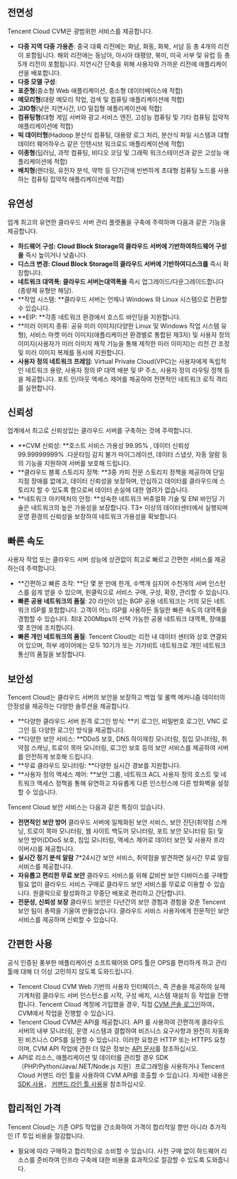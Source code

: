 ## 전면성
Tencent Cloud CVM은 광범위한 서비스를 제공합니다.
- **다중 지역 다중 가용존**: 중국 대륙 리전에는 화남, 화동, 화북, 서남 등 총 4개의 리전이 포함됩니다. 해외 리전에는 동남아, 아시아 태평양, 북미, 미국 서부 및 유럽 등 총 5개 리전이 포함됩니다. 지연시간 단축을 위해 사용자와 가까운 리전에 애플리케이션을 배포합니다.
- **다중 모델 구성**:
 - **표준형**(중소형 Web 애플리케이션, 중소형 데이터베이스에 적합)
 - **메모리형**(대량 메모리 작업, 검색 및 컴퓨팅 애플리케이션에 적합)
 - **고IO형**(낮은 지연시간, I/O 밀집형 애플리케이션에 적합)
 - **컴퓨팅형**(대형 게임 서버와 광고 서비스 엔진, 고성능 컴퓨팅 및 기타 컴퓨팅 집약적 애플리케이션에 적합)
 - **빅 데이터형**(Hadoop 분산식 컴퓨팅, 대용량 로그 처리, 분산식 파일 시스템과 대형 데이터 웨어하우스 같은 인텐시브 워크로드 애플리케이션에 적합)
 - **이종형**(딥러닝, 과학 컴퓨팅, 비디오 코딩 및 그래픽 워크스테이션과 같은 고성능 애플리케이션에 적합)
 - **배치형**(렌더링, 유전자 분석, 약학 등 단기간에 빈번하게 초대형 컴퓨팅 노드를 사용하는 컴퓨팅 집약적 애플리케이션에 적합)

## 유연성
업계 최고의 유연한 클라우드 서버 관리 플랫폼을 구축에 주력하며 다음과 같은 기능을 제공합니다.
- **하드웨어 구성: **Cloud Block Storage의 클라우드 서버에 기반하여**하드웨어 구성을** 즉시 높이거나 낮춥니다.
- **디스크 변경: **Cloud Block Storage의 클라우드 서버에 기반하여**디스크를** 즉시 확장합니다.
- **네트워크 대역폭: **클라우드 서버는**대역폭을** 즉시 업그레이드/다운그레이드합니다(종량제 유형만 해당).
- **작업 시스템: **클라우드 서버는 언제나 Windows 와 Linux 시스템으로 전환할 수 있습니다.
- **EIP: **각종 네트워크 환경에서 호스트 바인딩을 지원합니다.
- **미러 이미지 종류: 공유 미러 이미지(다양한 Linux 및 Windows 작업 시스템 유형), 서비스 마켓 미러 이미지(애플리케이션 환경별로 통합된 제3자) 및 사용자 정의 이미지(사용자가 미러 이미지 제작 기능을 통해 제작한 미러 이미지)는 리전 간 조정 및 미러 이미지 복제를 동시에 지원합니다. 
- **사용자 정의 네트워크 프레임**: Virtual Private Cloud(VPC)는 사용자에게 독립적인 네트워크 용량, 사용자 정의 IP 대역 배분 및 IP 주소, 사용자 정의 라우팅 정책 등을 제공합니다. 포트 인/아웃 액세스 제어를 제공하여 전면적인 네트워크 로직 격리를 실현합니다.

## 신뢰성

업계에서 최고로 신뢰성있는 클라우드 서버를 구축하는 것에 주력합니다.
- **CVM 신뢰성: **호스트 서비스 가용성 99.95% , 데이터 신뢰성 99.99999999% .다운타임 감지 불가 마이그레이션, 데이터 스냅샷, 자동 알람 등의 기능을 지원하여 서버를 보호해 드립니다.
- **클라우드 블록 스토리지 정책: **3중 카피 전문 스토리지 정책을 제공하여 단일 지점 장애를 없애고, 데이터 신뢰성을 보장하며, 안심하고 데이터를 클라우드에 스토리지 할 수 있도록 함으로써 데이터 손실에 대한 염려가 없습니다.
- **네트워크 아키텍처의 안정: **성숙한 네트워크 버츄얼화 기술 및 ENI 바인딩 기술은 네트워크의 높은 가용성을 보장합니다. T3+ 이상의 데이터센터에서 실행되며 운영 환경의 신뢰성을 보장하여 네트워크 가용성을 확보합니다.

## 빠른 속도

사용자 작업 또는 클라우드 서버 성능에 상관없이 최고로 빠르고 간편한 서비스를 제공하는데 주력합니다.
- **간편하고 빠른 조작: **단 몇 분 만에 한개, 수백개 심지어 수천개의 서버 인스턴스를 쉽게 얻을 수 있으며, 원클릭으로 서비스 구매, 구성, 확장, 관리할 수 있습니다.
- **빠른 공용 네트워크의 품질**: 20 라인이 넘는 BGP 공용 네트워크는 거의 모든 네트워크 ISP를 포함합니다. 고객이 어느 ISP를 사용하든 동일한 빠른 속도의 대역폭을 경험할 수 있습니다. 최대 200Mbps의 선택 가능한 공용 네트워크 대역폭, 장애를 몇 초안에 조치합니다.
- **빠른 개인 네트워크의 품질**: Tencent Cloud는 리전 내 데이터 센터와 상호 연결되어 있으며, 하부 레이어에는 모두 10기가 또는 기가비트 네트워크로 개인 네트워크 통신의 품질을 보장합니다.

## 보안성

Tencent Cloud는 클라우드 서버의 보안을 보장하고 백업 및 롤백 메커니즘 데이터의 안정성을 제공하는 다양한 솔루션을 제공합니다.
- **다양한 클라우드 서버 원격 로그인 방식: **키 로그인, 비밀번호 로그인, VNC 로그인 등 다양한 로그인 방식을 제공합니다.
- **다양한 보안 서비스: **DDoS 보호, DNS 하이재킹 모니터링, 침입 모니터링, 취약점 스캐닝, 트로이 목마 모니터링, 로그인 보호 등의 보안 서비스를 제공하여 서버를 안전하게 보호해 드립니다.
- **무료 클라우드 모니터링: **다양한 실시간 경보를 지원합니다.
- **사용자 정의 액세스 제어: **보안 그룹, 네트워크 ACL 사용자 정의 호스트 및 네트워크 액세스 정책을 통해 유연하고 자유롭게 다른 인스턴스에 다른 방화벽을 설정할 수 있습니다. 

Tencent Cloud 보안 서비스는 다음과 같은 특징이 있습니다.
- **전면적인 보안 방어**
클라우드 서버에 일체화된 보안 서비스, 보안 진단(취약점 스캐닝, 트로이 목마 모니터링, 웹 사이트 백도어 모니터링, 포트 보안 모니터링 등) 및 보안 방어(DDoS 보호, 침입 모니터링, 액세스 제어로 데이터 보안 및 사용자 프라이버시)를 제공합니다.
- **실시간 정기 분석 알람**
7\*24시간 보안 서비스, 취약점을 발견하면 실시간 무료 알림 서비스를 제공합니다.
- **자유롭고 편리한 무료 보안**
클라우드 서비스를 위해 값비싼 보안 디바이스를 구매할 필요 없이 클라우드 서비스 구매로 클라우드 보안 서비스를 무료로 이용할 수 있습니다. 원클릭으로 활성화하고 무중단 배포로 편리하고 간단합니다.
- **전문성, 신뢰성 보장**
클라우드 보안은 다년간의 보안 경험과 경험을 갖춘 Tencent 보안 팀이 총력을 기울여 만들었습니다. 클라우드 서비스 사용자에게 전문적인 보안 서비스를 제공하며 신뢰할 수 있습니다.

## 간편한 사용

공식 인증된 풍부한 애플리케이션 소프트웨어와 OPS 툴은 OPS를 편리하게 하고 관리 툴에 대해 더 이상 고민하지 않도록 도와드립니다.
- Tencent Cloud CVM Web 기반의 사용자 인터페이스, 즉 콘솔을 제공하여 실제 기계처럼 클라우드 서버 인스턴스를 시작, 구성 배치, 시스템 재설치 등 작업을 진행합니다. Tencent Cloud 계정에 가입했을 경우, 직접 [CVM 콘솔 로그인](https://console.cloud.tencent.com/cvm)하여，CVM에서 작업을 진행할 수 있습니다.
- Tencent Cloud CVM은 API를 제공합니다. API 를 사용하여 간편하게 클라우드 서버의 내부 모니터링, 운영 시스템과 결합하여 비즈니스 요구사항과 완전히 자동화된 비즈니스 OPS를 실현할 수 있습니다. 이러한 요청은 HTTP 또는 HTTPS 요청이며, CVM API 작업에 관한 더 많은 정보는 [API 문서](https://cloud.tencent.com/document/api/213/568)를 참조하십시오.
- API로 리소스, 애플리케이션 및 데이터를 관리할 경우 SDK（PHP/Python/Java/.NET/Node.js 지원）프로그래밍을 사용하거나 Tencent Cloud 커맨드 라인 툴을 사용하여 CVM API를 호출할 수 있습니다. 자세한 내용은 [SDK 사용](https://cloud.tencent.com/document/developer-resource)， [커맨드 라인 툴 사용](/doc/product/440/6317)을 참조하십시오. 

## 합리적인 가격

Tencent Cloud는 기존 OPS 작업을 간소화하여 가격이 합리적일 뿐만 아니라 추가적인 IT 투입 비용을 절감합니다.
- 필요에 따라 구매하고 합리적으로 소비할 수 있습니다. 사전 구매 없이 하드웨어 리소스를 준비하여 인프라 구축에 대한 비용을 효과적으로 절감할 수 있도록 도와줍니다.
